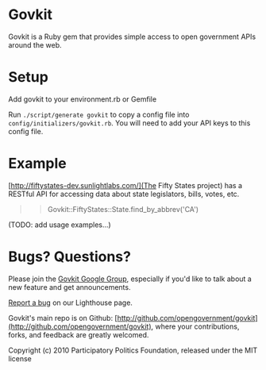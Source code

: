 Govkit
======

Govkit is a Ruby gem that provides simple access to open government APIs around the web.

Setup
=====

Add govkit to your environment.rb or Gemfile

Run <code>./script/generate govkit</code> to copy a config file into <code>config/initializers/govkit.rb</code>. You will need to add your API keys to this config file.

Example
=======

[http://fiftystates-dev.sunlightlabs.com/](The Fifty States project) has a RESTful API for accessing data about state legislators, bills, votes, etc.

  >> Govkit::FiftyStates::State.find_by_abbrev('CA')

(TODO: add usage examples...)

Bugs? Questions?
================

Please join the [Govkit Google Group](http://groups.google.com/group/govkit), especially if you'd like to talk about a new feature and get announcements.

[Report a bug](https://participatorypolitics.lighthouseapp.com/projects/51485-govkit) on our Lighthouse page.

Govkit's main repo is on Github: [http://github.com/opengovernment/govkit](http://github.com/opengovernment/govkit), where your contributions, forks, and feedback are greatly welcomed.

Copyright (c) 2010 Participatory Politics Foundation, released under the MIT license
